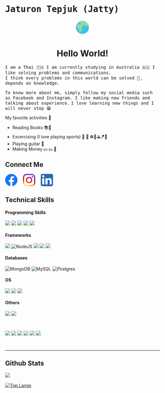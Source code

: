 # <samp>Jaturon Tepjuk (Jatty)</samp> 
 
<div align="center">
   <img width="50" src="asset/theWorld.gif"/>
  <h1>  Hello World!</h1>  
  
</div>

<samp>I am a Thai 🇹🇭  I am currently studying in Australia 🇦🇺  </samp>
<samp>I like solving problems and communications.</samp><br>
<samp>I think every problems in this world can be solved 🤗</samp> , <samp>depends on knowledge.</samp>

<samp>To know more about me, simply follow my social media such as Facebook and Instagram. I like making new friends  and talking about experience.</samp>
<samp>I love learning new things and I will never stop 😁</samp>

My favorite activities 🏃
- Reading Books 📚📖
- Excercising (I love playing sports) 🏃 🏀 ⚽️🎾⛳️🪁🤿
- Playing guitar 🎸
- Making Money 💵 💵 🤑


## Connect Me

<a href="https://www.facebook.com/jaturon.tepjuk"><img src="asset/Facebook.png" width="40" /></a>&emsp;
<a href="https://www.instagram.com/jaturon_tepjuk/"><img src="asset/Instagram.png" width="40" /></a>&emsp;
<a href="https://www.linkedin.com/in/jaturon-tepjuk-310b94205/"><img src="asset/LinkedIn.png" width="40" /></a>&emsp;

## Technical Skills

#### Programming Skills
![](https://img.shields.io/badge/Java-ED8B00?style=for-the-badge&logo=java&logoColor=white)
![](https://img.shields.io/badge/JavaScript-323330?style=for-the-badge&logo=javascript&logoColor=F7DF1E)
![](https://img.shields.io/badge/Python-3776AB?style=for-the-badge&logo=python&logoColor=white)
![](https://img.shields.io/badge/HTML5-E34F26?style=for-the-badge&logo=html5&logoColor=white)
![](https://img.shields.io/badge/CSS3-1572B6?style=for-the-badge&logo=css3&logoColor=white)
 	
#### Frameworks
![](https://img.shields.io/badge/Spring-6DB33F?style=for-the-badge&logo=spring&logoColor=white)
![NodeJS](https://img.shields.io/badge/node.js-6DA55F?style=for-the-badge&logo=node.js&logoColor=white)
![](https://img.shields.io/badge/Django-092E20?style=for-the-badge&logo=django&logoColor=white)
![](https://img.shields.io/badge/React-20232A?style=for-the-badge&logo=react&logoColor=61DAFB)
![](https://img.shields.io/badge/Bootstrap-563D7C?style=for-the-badge&logo=bootstrap&logoColor=white)

#### Databases
![MongoDB](https://img.shields.io/badge/MongoDB-4EA94B?style=for-the-badge&logo=mongodb&logoColor=white)
![MySQL](https://img.shields.io/badge/MySQL-00000F?style=for-the-badge&logo=mysql&logoColor=white)
![Postgres](https://img.shields.io/badge/PostgreSQL-316192?style=for-the-badge&logo=postgresql&logoColor=white)

#### OS
![](https://img.shields.io/badge/Linux-FCC624?style=for-the-badge&logo=linux&logoColor=black)
![](https://img.shields.io/badge/mac%20os-000000?style=for-the-badge&logo=apple&logoColor=white)
![](https://img.shields.io/badge/Windows-0078D6?style=for-the-badge&logo=windows&logoColor=white)

#### Others

![](https://img.shields.io/badge/Amazon_AWS-232F3E?style=for-the-badge&logo=amazon-aws&logoColor=white)
![](https://img.shields.io/badge/Heroku-430098?style=for-the-badge&logo=heroku&logoColor=white)

</br>

![](https://img.shields.io/badge/Tools-Figma-informational?style=flat&logo=Figma&color=F24E1E)
![](https://img.shields.io/badge/Tools-NPM-informational?style=flat&logo=NPM&color=CB3837)
![](https://img.shields.io/badge/Tools-Yarn-informational?style=flat&logo=Yarn&color=2C8EBB)
![](https://img.shields.io/badge/Tools-Postman-informational?style=flat&logo=Postman&color=FF6C37)
![](https://img.shields.io/badge/Tools-Git-informational?style=flat&logo=Git&color=F05032)
![](https://img.shields.io/badge/Tools-GitHub-informational?style=flat&logo=GitHub&color=181717)

</br>

---
## Github Stats

[![](https://github-readme-stats.vercel.app/api?username=Jattyz)](https://github.com/Jattyz)

[![Top Langs](https://github-readme-stats.vercel.app/api/top-langs/?username=Jattyz&layout=compact)](https://github.com/Jattyz)

